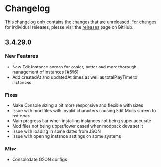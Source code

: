 # Changelog

This changelog only contains the changes that are unreleased. For changes for individual releases, please visit the
[releases](https://github.com/ATLauncher/ATLauncher/releases) page on GitHub.

## 3.4.29.0

### New Features
- New Edit Instance screen for easier, better and more thorough management of instances [#556]
- Add createdAt and updatedAt times as well as totalPlayTime to instances

### Fixes
- Make Console sizing a bit more responsive and flexible with sizes
- Issue with mod files with invalid characters causing Edit Mods screen to not open
- Main progress bar when installing instances not being super accurate
- Mod files not being upper/lower cased when modpack devs set it
- Issue with loading in some dates from JSON
- Issue with opening instance settings on some systems

### Misc
- Consolodate GSON configs